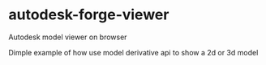 # autodesk-forge-viewer
Autodesk model viewer on browser

Dimple example of how use model derivative api to show a 2d or 3d model
